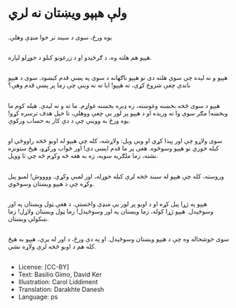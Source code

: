 # ولې هېپو ویښتان نه لري

##
.یوه ورځ، سوی د سیند تر خوا منډې وهلې

##
هېپو هم هلته وه، د ګرځېدو او د زرغونو کبلو د خوړلو لپاره.

##
هېپو و نه لېده چې سوی هلته دی نو هېپو ناګهانه د سوی په پښې قدم کېښود. سوی د هېپو باندې چغې شروع کړې، ته هېپو! ایا ته نه ویني چې زما پر پښې قدم وهې؟

##
هېپو د سوی څخه بخښنه وغوښته، زه ډېره بخښنه غواړم. ما ته و نه لیدې. هیله کوم ما وبخښه! مګر سوی وا نه ورېده او د هېپو پر لور یې چغې ووهلې، تا خپل هدف ترسره کړو! یوه ورځ به ووینې چې د دې کار به حساب ورکوې.

##
سوی ولاړو چې اور پیدا کړي او ویې ویل: ولاړشه، کله چې هېپو له اوبو څخه راووځي او کبله خوري نو هېپو وسوځوه. هغې پر ما قدم اېښی دی! اور ځواب ورکړو، هېڅ ستونزه نشته، زما ملګریه سویه، زه به هغه څه وکړم څه چې تا وویل.

##
وروسته، کله چې هېپو له سیند څخه لرې کبله خوړله، اور لمبې وکړې. ووووش! لمبو پیل وکړه چې د هېپو ویښتان وسوځوي.

##
هېپو په ژړا پیل کړه او د اوبو پر لور یې منډې واخستې. د هغې ټول ويښتان په اور وسوځېدل. هېپو ژړا کوله، زما ویښتان په اور وسوځېدل! زما ټول ویښتان ولاړل! زما ښکولې ویښتان.

##
سوی خوشحاله وه چې د هیپو ویښتان وسوځېدل. او په دې ورځ، د اور له یرې، هېپو به هېڅ کله هم د اوبو څخه لرې ولاړه نشي.

##
* License: [CC-BY]
* Text: Basilio Gimo, David Ker
* Illustration: Carol Liddiment
* Translation: Darakhte Danesh
* Language: ps
